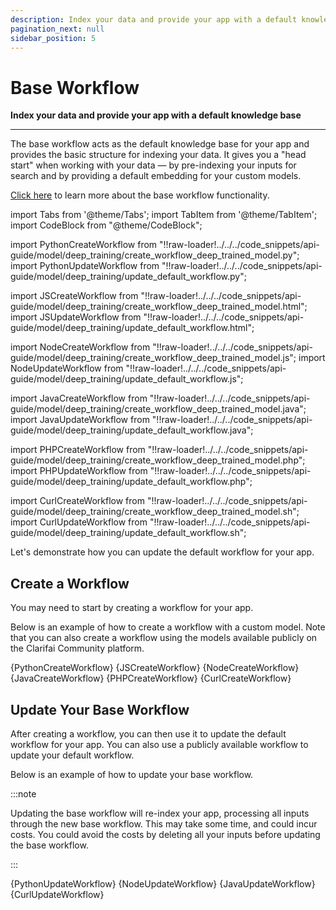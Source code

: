 ```yaml
---
description: Index your data and provide your app with a default knowledge base
pagination_next: null
sidebar_position: 5
---
```


# Base Workflow

**Index your data and provide your app with a default knowledge base**
<hr />

The base workflow acts as the default knowledge base for your app and provides the basic structure for indexing your data. It gives you a "head start" when working with your data — by pre-indexing your inputs for search and by providing a default embedding for your custom models.

[Click here](https://docs.clarifai.com/portal-guide/workflows/base-workflows) to learn more about the base workflow functionality. 

import Tabs from '@theme/Tabs';
import TabItem from '@theme/TabItem';
import CodeBlock from "@theme/CodeBlock";

import PythonCreateWorkflow from "!!raw-loader!../../../code_snippets/api-guide/model/deep_training/create_workflow_deep_trained_model.py";
import PythonUpdateWorkflow from "!!raw-loader!../../../code_snippets/api-guide/model/deep_training/update_default_workflow.py";

import JSCreateWorkflow from "!!raw-loader!../../../code_snippets/api-guide/model/deep_training/create_workflow_deep_trained_model.html";
import JSUpdateWorkflow from "!!raw-loader!../../../code_snippets/api-guide/model/deep_training/update_default_workflow.html";

import NodeCreateWorkflow from "!!raw-loader!../../../code_snippets/api-guide/model/deep_training/create_workflow_deep_trained_model.js";
import NodeUpdateWorkflow from "!!raw-loader!../../../code_snippets/api-guide/model/deep_training/update_default_workflow.js";

import JavaCreateWorkflow from "!!raw-loader!../../../code_snippets/api-guide/model/deep_training/create_workflow_deep_trained_model.java";
import JavaUpdateWorkflow from "!!raw-loader!../../../code_snippets/api-guide/model/deep_training/update_default_workflow.java";

import PHPCreateWorkflow from "!!raw-loader!../../../code_snippets/api-guide/model/deep_training/create_workflow_deep_trained_model.php";
import PHPUpdateWorkflow from "!!raw-loader!../../../code_snippets/api-guide/model/deep_training/update_default_workflow.php";

import CurlCreateWorkflow from "!!raw-loader!../../../code_snippets/api-guide/model/deep_training/create_workflow_deep_trained_model.sh";
import CurlUpdateWorkflow from "!!raw-loader!../../../code_snippets/api-guide/model/deep_training/update_default_workflow.sh";

Let's demonstrate how you can update the default workflow for your app. 

## Create a Workflow 

You may need to start by creating a workflow for your app. 

Below is an example of how to create a workflow with a custom model. Note that you can also create a workflow using the models available publicly on the Clarifai Community platform. 

<Tabs>

<TabItem value="python" label="Python">
    <CodeBlock className="language-python">{PythonCreateWorkflow}</CodeBlock>
</TabItem>

<TabItem value="js_rest" label="JavaScript (REST)">
    <CodeBlock className="language-javascript">{JSCreateWorkflow}</CodeBlock>
</TabItem>

<TabItem value="nodejs" label="NodeJS">
    <CodeBlock className="language-javascript">{NodeCreateWorkflow}</CodeBlock>
</TabItem>

<TabItem value="java" label="Java">
    <CodeBlock className="language-java">{JavaCreateWorkflow}</CodeBlock>
</TabItem>

<TabItem value="php" label="PHP">
    <CodeBlock className="language-php">{PHPCreateWorkflow}</CodeBlock>
</TabItem>

<TabItem value="curl" label="cURL">
    <CodeBlock className="language-bash">{CurlCreateWorkflow}</CodeBlock>
</TabItem>

</Tabs>

## Update Your Base Workflow

After creating a workflow, you can then use it to update the default workflow for your app. You can also use a publicly available workflow to update your default workflow. 

Below is an example of how to update your base workflow.

:::note

Updating the base workflow will re-index your app, processing all inputs through the new base workflow. This may take some time, and could incur costs. You could avoid the costs by deleting all your inputs before updating the base workflow.

:::

<Tabs>

<TabItem value="python" label="Python">
    <CodeBlock className="language-python">{PythonUpdateWorkflow}</CodeBlock>
</TabItem>

<!--
<TabItem value="js_rest" label="JavaScript (REST)">
    <CodeBlock className="language-javascript">{JSUpdateWorkflow}</CodeBlock>
</TabItem>
-->

<TabItem value="nodejs" label="NodeJS">
    <CodeBlock className="language-javascript">{NodeUpdateWorkflow}</CodeBlock>
</TabItem>

<TabItem value="java" label="Java">
    <CodeBlock className="language-java">{JavaUpdateWorkflow}</CodeBlock>
</TabItem>

<!--
<TabItem value="php" label="PHP">
    <CodeBlock className="language-php">{PHPUpdateWorkflow}</CodeBlock>
</TabItem>
-->

<TabItem value="curl" label="cURL">
    <CodeBlock className="language-bash">{CurlUpdateWorkflow}</CodeBlock>
</TabItem>

</Tabs>
